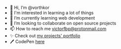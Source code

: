 - 👋 Hi, I’m @vorthkor
- 👀 I'm interested in learning a lot of things
- 🌱 I’m currently learning web development
- 💞️ I’m looking to collaborate on open source projects
- 📫 How to reach me victorfbp@protonmail.com
- ✨ Check out [my projects' portfolio](https://vorthkor.github.io/portfolio/)
- :pen: CodePen [here](https://codepen.io/vorthkor)

<!---
vorthkor/vorthkor is a ✨ special ✨ repository because its `README.md` (this file) appears on your GitHub profile.
You can click the Preview link to take a look at your changes.
--->
